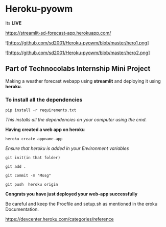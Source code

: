 # Heroku-pyowm

Its **LIVE**

https://streamlit-sd-forecast-app.herokuapp.com/

![https://github.com/sd2001/Heroku-pyowm/blob/master/hero1.png]

![https://github.com/sd2001/Heroku-pyowm/blob/master/hero2.png]

## Part of Technocolabs Internship Mini Project
Making a weather forecast webapp using **streamlit** and deploying it using **heroku**.

### To install all the dependencies

```terminal
pip install -r requirements.txt
```
*This installs all the dependencies on your computer using the cmd.*

**Having created a web app on heroku**
```terminal
heroku create appname-app
```
*Ensure that heroku is added in your Environment variables*

```terminal
git init(in that folder)
```
```terminal
git add .
```
```terminal
git commit -m "Mssg"
```
```terminal
git push  heroku origin
```
**Congrats you have just deployed your web-app successfully**

Be careful and keep the Procfile and setup.sh as mentioned in the eroku Documentation.

https://devcenter.heroku.com/categories/reference

